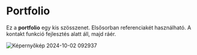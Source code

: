 # Portfolio
Ez a **portfolio** egy kis szösszenet. Elsősorban referenciakét használható. A kontakt funkció fejlesztés alatt áll, majd ráér.

![Képernyőkép 2024-10-02 092937](https://github.com/user-attachments/assets/6c2546ab-9847-4436-8842-1d5d25e739c0)
